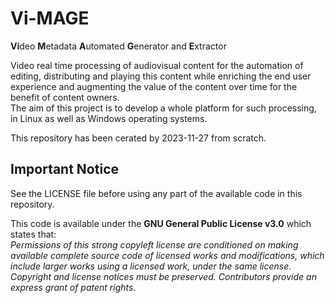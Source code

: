 # Vi-MAGE
**Vi**deo **M**etadata **A**utomated **G**enerator and **E**xtractor

Video real time processing of audiovisual content for the automation of editing, distributing and playing this content while enriching the end user experience and augmenting the value of the content over time for the benefit of content owners.  
The aim of this project is to develop a whole platform for such processing, in Linux as well as Windows operating systems.

This repository has been cerated by 2023-11-27 from scratch.


## Important Notice
See the LICENSE file before using any part of the available code in this repository.  

This code is available under the **GNU General Public License v3.0** which states that:    
_Permissions of this strong copyleft license are conditioned on making available complete source code of licensed works and modifications, which include larger works using a licensed work, under the same license. Copyright and license notices must be preserved. Contributors provide an express grant of patent rights._
